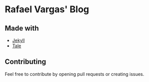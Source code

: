# Rafael Vargas' Blog

## Made with

+ [Jekyll](https://github.com/jekyll/jekyll)
+ [Tale](https://github.com/chesterhow/tale/)

## Contributing

Feel free to contribute by opening pull requests or creating issues.